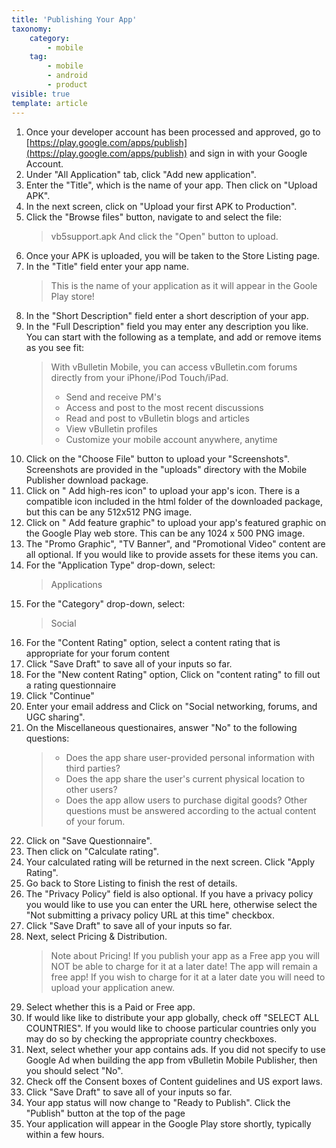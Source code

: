 ```yaml
---
title: 'Publishing Your App'
taxonomy:
    category:
        - mobile
    tag:
        - mobile
        - android
        - product
visible: true
template: article
---
```


1. Once your developer account has been processed and approved, go to [https://play.google.com/apps/publish](https://play.google.com/apps/publish) and sign in with your Google Account. 
1. Under "All Application" tab, click "Add new application". 
1. Enter the "Title", which is the name of your app. Then click on "Upload APK". 
1. In the next screen, click on "Upload your first APK to Production". 
1. Click the "Browse files" button, navigate to and select the file:
    > vb5support.apk
    > And click the "Open" button to upload. 
1. Once your APK is uploaded, you will be taken to the Store Listing page. 
1. In the "Title" field enter your app name.
    > This is the name of your application as it will appear in the Goole Play store!
1. In the "Short Description" field enter a short description of your app.
1. In the "Full Description" field you may enter any description you like. You can start with the following as a template, and add or remove items as you see fit: 
    > With vBulletin Mobile, you can access vBulletin.com forums directly from your iPhone/iPod Touch/iPad.
    > - Send and receive PM's
    > - Access and post to the most recent discussions
    > - Read and post to vBulletin blogs and articles
    > - View vBulletin profiles
    > - Customize your mobile account anywhere, anytime
1. Click on the "Choose File" button to upload your "Screenshots". Screenshots are provided in the "uploads" directory with the Mobile Publisher download package. 
1. Click on " Add high-res icon" to upload your app's icon. There is a compatible icon included in the html folder of the downloaded package, but this can be any 512x512 PNG image.
1. Click on " Add feature graphic" to upload your app's featured graphic on the Google Play web store. This can be any 1024 x 500 PNG image.
1. The "Promo Graphic", "TV Banner", and "Promotional Video" content are all optional. If you would like to provide assets for these items you can.
1. For the "Application Type" drop-down, select: 
    > Applications
1. For the "Category" drop-down, select: 
    > Social
1. For the "Content Rating" option, select a content rating that is appropriate for your forum content
1. Click "Save Draft" to save all of your inputs so far.
1. For the "New content Rating" option, Click on "content rating" to fill out a rating questionnaire
1. Click "Continue" 
1. Enter your email address and Click on "Social networking, forums, and UGC sharing". 
1. On the Miscellaneous questionaires, answer "No" to the following questions:
    > - Does the app share user-provided personal information with third  parties?
    > - Does the app share the user's current physical location to other users?
    > - Does the app allow users to purchase digital goods?
    > Other questions must be answered according to the actual content of your forum. 
1. Click on "Save Questionnaire".
1. Then click on "Calculate rating".
1. Your calculated rating will be returned in the next screen. Click "Apply Rating". 
1. Go back to Store Listing to finish the rest of details. 
1. The "Privacy Policy" field is also optional. If you have a privacy policy you would like to use you can enter the URL here, otherwise select the "Not submitting a privacy policy URL at this time" checkbox.
1. Click "Save Draft" to save all of your inputs so far.
1. Next, select Pricing & Distribution. 
    > Note about Pricing! If you publish your app as a Free app you will NOT be able to charge for it at a later date! The app will remain a free app! If you wish to charge for it at a later date you will need to upload your application anew.
1. Select whether this is a Paid or Free app.
1. If would like like to distribute your app globally, check off "SELECT ALL COUNTRIES". If you would like to choose particular countries only you may do so by checking the appropriate country checkboxes.
1. Next, select whether your app contains ads. If you did not specify to use Google Ad when building the app from vBulletin Mobile Publisher, then you should select "No". 
1. Check off the Consent boxes of Content guidelines and US export laws. 
1. Click "Save Draft" to save all of your inputs so far.
1. Your app status will now change to "Ready to Publish". Click the "Publish" button at the top of the page
1. Your application will appear in the Google Play store shortly, typically within a few hours.